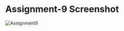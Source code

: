 # Assignment-9 Screenshot
![Assignment9](https://user-images.githubusercontent.com/105305947/169818934-333644d2-8f5e-4cde-ad11-cfa28b413675.png)
